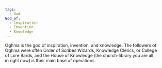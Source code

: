 ```yaml
---
tags:
  - God
God_of:
  - Inspiration
  - Invention
  - Knowledge
---
```


Oghma is the god of inspiration, invention, and knowledge. The followers of Oghma were often Order of Scribes Wizards, Knowledge Clerics, or College of Lore Bards, and the House of Knowledge (the church-library you are all in right now) is their main base of operations. 